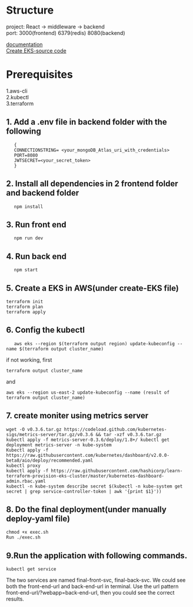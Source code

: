 # Structure
project: React -> middleware -> backend \
port: 3000(frontend) 6379(redis) 8080(backend)

[documentation](https://github.com/NuooXu/DevOpsFinalProject/blob/master/document.pdf)\
[Create EKS-source code](https://github.com/Merphyy/eks-files)
# Prerequisites
 1.aws-cli \
 2.kubectl \
 3.terraform 



## 1. Add a .env file in backend folder with the following

```
   {
   CONNECTIONSTRING= <your_mongoDB_Atlas_uri_with_credentials>
   PORT=8080
   JWTSECRET=<your_secret_token>
   }
```

## 2. Install all dependencies in 2 frontend folder and backend folder

```
   npm install
```

## 3. Run front end

```
   npm run dev
```

## 4. Run back end

```
   npm start
```

## 5. Create a EKS in AWS(under create-EKS file)

```
terraform init
terraform plan
terraform apply
```

## 6. Config the kubectl

```
   aws eks --region $(terraform output region) update-kubeconfig --name $(terraform output cluster_name)

```
if not working, first
```
terraform output cluster_name
```
and 
```
aws eks --region us-east-2 update-kubeconfig --name (result of terraform output cluster_name)
```

## 7. create moniter using metrics server

```
wget -O v0.3.6.tar.gz https://codeload.github.com/kubernetes-sigs/metrics-server/tar.gz/v0.3.6 && tar -xzf v0.3.6.tar.gz
kubectl apply -f metrics-server-0.3.6/deploy/1.8+/ kubectl get deployment metrics-server -n kube-system
Kubectl apply -f https://raw.githubusercontent.com/kubernetes/dashboard/v2.0.0-beta8/aio/deploy/recommended.yaml
kubectl proxy
kubectl apply -f https://raw.githubusercontent.com/hashicorp/learn-terraform-provision-eks-cluster/master/kubernetes-dashboard-admin.rbac.yaml
kubectl -n kube-system describe secret $(kubectl -n kube-system get secret | grep service-controller-token | awk '{print $1}'))
```

## 8. Do the final deployment(under manually deploy-yaml file)

```
chmod +x exec.sh
Run ./exec.sh

```

## 9.Run the application with following commands.

```
kubectl get service

```
The two services are named final-front-svc, final-back-svc. We could see both the front-end-url and back-end-url in terminal. 
Use the url pattern front-end-url/?webapp=back-end-url, then you could see the correct results.





